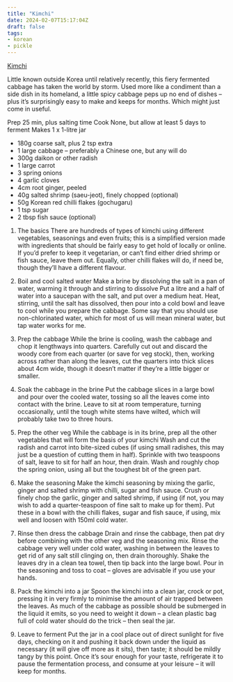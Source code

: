 ```yaml
---
title: "Kimchi"
date: 2024-02-07T15:17:04Z
draft: false
tags:
- korean
- pickle
---
```


[Kimchi](https://www.theguardian.com/food/2020/may/13/how-to-make-kimchi-recipe-felicity-cloake-masterclass)

Little known outside Korea until relatively recently, this fiery fermented cabbage has taken the world by storm. Used more like a condiment than a side dish in its homeland, a little spicy cabbage peps up no end of dishes – plus it’s surprisingly easy to make and keeps for months. Which might just come in useful.

Prep 25 min, plus salting time
Cook None, but allow at least 5 days to ferment
Makes 1 x 1-litre jar

- 180g coarse salt, plus 2 tsp extra
- 1 large cabbage – preferably a Chinese one, but any will do
- 300g daikon or other radish
- 1 large carrot
- 3 spring onions
- 4 garlic cloves
- 4cm root ginger, peeled
- 40g salted shrimp (saeu-jeot), finely chopped (optional)
- 50g Korean red chilli flakes (gochugaru)
- 1 tsp sugar
- 2 tbsp fish sauce (optional)

1. The basics
There are hundreds of types of kimchi using different vegetables, seasonings and even fruits; this is a simplified version made with ingredients that should be fairly easy to get hold of locally or online. If you’d prefer to keep it vegetarian, or can’t find either dried shrimp or fish sauce, leave them out. Equally, other chilli flakes will do, if need be, though they’ll have a different flavour.

2. Boil and cool salted water
Make a brine by dissolving the salt in a pan of water, warming it through and stirring to dissolve
Put a litre and a half of water into a saucepan with the salt, and put over a medium heat. Heat, stirring, until the salt has dissolved, then pour into a cold bowl and leave to cool while you prepare the cabbage. Some say that you should use non-chlorinated water, which for most of us will mean mineral water, but tap water works for me.

3. Prep the cabbage
While the brine is cooling, wash the cabbage and chop it lengthways into quarters. Carefully cut out and discard the woody core from each quarter (or save for veg stock), then, working across rather than along the leaves, cut the quarters into thick slices about 4cm wide, though it doesn’t matter if they’re a little bigger or smaller.

4. Soak the cabbage in the brine
Put the cabbage slices in a large bowl and pour over the cooled water, tossing so all the leaves come into contact with the brine. Leave to sit at room temperature, turning occasionally, until the tough white stems have wilted, which will probably take two to three hours.

5. Prep the other veg
While the cabbage is in its brine, prep all the other vegetables that will form the basis of your kimchi
Wash and cut the radish and carrot into bite-sized cubes (if using small radishes, this may just be a question of cutting them in half). Sprinkle with two teaspoons of salt, leave to sit for half an hour, then drain. Wash and roughly chop the spring onion, using all but the toughest bit of the green part.

6. Make the seasoning
Make the kimchi seasoning by mixing the garlic, ginger and salted shrimp with chilli, sugar and fish sauce.
Crush or finely chop the garlic, ginger and salted shrimp, if using (if not, you may wish to add a quarter-teaspoon of fine salt to make up for them). Put these in a bowl with the chilli flakes, sugar and fish sauce, if using, mix well and loosen with 150ml cold water.

7. Rinse then dress the cabbage
Drain and rinse the cabbage, then pat dry before combining with the other veg and the seasoning mix.
Rinse the cabbage very well under cold water, washing in between the leaves to get rid of any salt still clinging on, then drain thoroughly. Shake the leaves dry in a clean tea towel, then tip back into the large bowl. Pour in the seasoning and toss to coat – gloves are advisable if you use your hands.

8. Pack the kimchi into a jar
Spoon the kimchi into a clean jar, crock or pot, pressing it in very firmly to minimise the amount of air trapped between the leaves. As much of the cabbage as possible should be submerged in the liquid it emits, so you need to weight it down – a clean plastic bag full of cold water should do the trick – then seal the jar.

9. Leave to ferment
Put the jar in a cool place out of direct sunlight for five days, checking on it and pushing it back down under the liquid as necessary (it will give off more as it sits), then taste; it should be mildly tangy by this point. Once it’s sour enough for your taste, refrigerate it to pause the fermentation process, and consume at your leisure – it will keep for months.